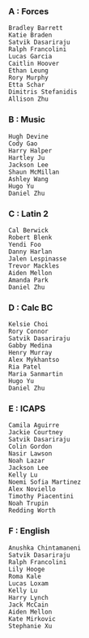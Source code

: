###  A : Forces

    Bradley Barrett
    Katie Braden
    Satvik Dasariraju
    Ralph Francolini
    Lucas Garcia
    Caitlin Hoover
    Ethan Leung
    Rory Murphy
    Etta Schar
    Dimitris Stefanidis
    Allison Zhu

###  B : Music

    Hugh Devine
    Cody Gao
    Harry Halper
    Hartley Ju
    Jackson Lee
    Shaun McMillan
    Ashley Wang
    Hugo Yu
    Daniel Zhu

###  C : Latin 2

    Cal Berwick
    Robert Blenk
    Yendi Foo
    Danny Harlan
    Jalen Lespinasse
    Trevor Mackles
    Aiden Mellon
    Amanda Park
    Daniel Zhu

###  D : Calc BC

    Kelsie Choi
    Rory Connor
    Satvik Dasariraju
    Gabby Medina
    Henry Murray
    Alex Mykhantso
    Ria Patel
    Maria Sanmartin
    Hugo Yu
    Daniel Zhu

###  E : ICAPS

    Camila Aguirre
    Jackie Courtney
    Satvik Dasariraju
    Colin Gordon
    Nasir Lawson
    Noah Lazar
    Jackson Lee
    Kelly Lu
    Noemi Sofia Martinez
    Alex Noviello
    Timothy Piacentini
    Noah Trupin
    Redding Worth

###  F : English

    Anushka Chintamaneni
    Satvik Dasariraju
    Ralph Francolini
    Lily Hooge
    Roma Kale
    Lucas Loxam
    Kelly Lu
    Harry Lynch
    Jack McCain
    Aiden Mellon
    Kate Mirkovic
    Stephanie Xu
